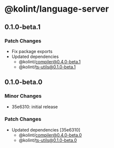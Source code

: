 # @kolint/language-server

## 0.1.0-beta.1

### Patch Changes

- Fix package exports
- Updated dependencies
  - @kolint/compiler@0.4.0-beta.1
  - @kolint/ts-utils@0.1.0-beta.1

## 0.1.0-beta.0

### Minor Changes

- 35e6310: initial release

### Patch Changes

- Updated dependencies [35e6310]
  - @kolint/compiler@0.4.0-beta.0
  - @kolint/ts-utils@0.1.0-beta.0
